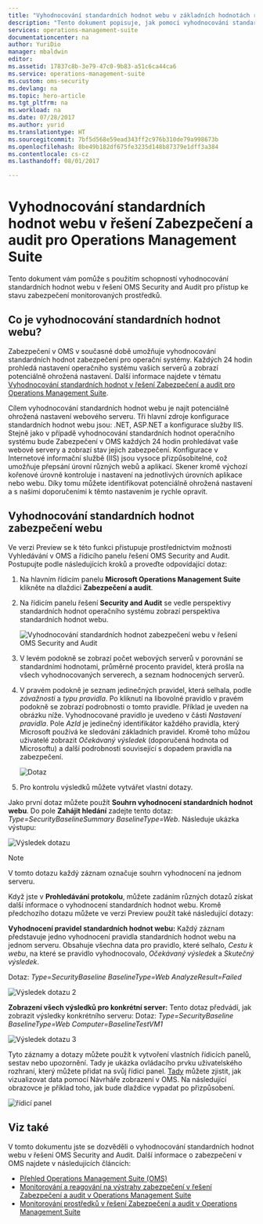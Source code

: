 ```yaml
---
title: "Vyhodnocování standardních hodnot webu v základních hodnotách řešení Operations Management Suite Security and Audit | Dokumentace Microsoftu"
description: "Tento dokument popisuje, jak pomocí vyhodnocování standardních hodnot webu v řešení OMS Security and Audit provádět vyhodnocování standardních hodnot u všech monitorovaných webových serverů za účelem dodržování předpisů a zabezpečení."
services: operations-management-suite
documentationcenter: na
author: YuriDio
manager: mbaldwin
editor: 
ms.assetid: 17837c8b-3e79-47c0-9b83-a51c6ca44ca6
ms.service: operations-management-suite
ms.custom: oms-security
ms.devlang: na
ms.topic: hero-article
ms.tgt_pltfrm: na
ms.workload: na
ms.date: 07/28/2017
ms.author: yurid
ms.translationtype: HT
ms.sourcegitcommit: 7bf5d568e59ead343ff2c976b310de79a998673b
ms.openlocfilehash: 8be49b182df675fe3235d148b87379e1dff3a384
ms.contentlocale: cs-cz
ms.lasthandoff: 08/01/2017

---
```

# <a name="web-baseline-assessment-in-operations-management-suite-security-and-audit-solution"></a>Vyhodnocování standardních hodnot webu v řešení Zabezpečení a audit pro Operations Management Suite
Tento dokument vám pomůže s použitím schopností vyhodnocování standardních hodnot webu v řešení OMS Security and Audit pro přístup ke stavu zabezpečení monitorovaných prostředků.

## <a name="what-is-web-baseline-assessment"></a>Co je vyhodnocování standardních hodnot webu?
Zabezpečení v OMS v současné době umožňuje vyhodnocování standardních hodnot zabezpečení pro operační systémy. Každých 24 hodin prohledá nastavení operačního systému vašich serverů a zobrazí potenciálně ohrožená nastavení. Další informace najdete v tématu [Vyhodnocování standardních hodnot v řešení Zabezpečení a audit pro Operations Management Suite](https://docs.microsoft.com/azure/operations-management-suite/oms-security-baseline).

Cílem vyhodnocování standardních hodnot webu je najít potenciálně ohrožená nastavení webového serveru. Tři hlavní zdroje konfigurace standardních hodnot webu jsou: .NET, ASP.NET a konfigurace služby IIS.  Stejně jako v případě vyhodnocování standardních hodnot operačního systému bude Zabezpečení v OMS každých 24 hodin prohledávat vaše webové servery a zobrazí stav jejich zabezpečení.  Konfigurace v Internetové informační službě (IIS) jsou vysoce přizpůsobitelné, což umožňuje přepsání úrovní různých webů a aplikací. Skener kromě výchozí kořenové úrovně kontroluje i nastavení na jednotlivých úrovních aplikace nebo webu. Díky tomu můžete identifikovat potenciálně ohrožená nastavení a s našimi doporučeními k těmto nastavením je rychle opravit.


## <a name="web-security-baseline-assessment"></a>Vyhodnocování standardních hodnot zabezpečení webu

Ve verzi Preview se k této funkci přistupuje prostřednictvím možnosti Vyhledávání v OMS a řídicího panelu řešení OMS Security and Audit. Postupujte podle následujících kroků a proveďte odpovídající dotaz:

1. Na hlavním řídicím panelu **Microsoft Operations Management Suite** klikněte na dlaždici **Zabezpečení a audit**.
2. Na řídicím panelu řešení **Security and Audit** se vedle perspektivy standardních hodnot operačního systému zobrazí perspektiva standardních hodnot webu.
   
    ![Vyhodnocování standardních hodnot zabezpečení webu v řešení OMS Security and Audit](./media/oms-security-web-baseline/oms-security-web-baseline-fig5.png)

3. V levém podokně se zobrazí počet webových serverů v porovnání se standardními hodnotami, průměrné procento pravidel, která prošla na všech vyhodnocovaných serverech, a seznam hodnocených serverů.
4. V pravém podokně je seznam jedinečných pravidel, která selhala, podle *závažnosti* a *typu pravidla*. Po kliknutí na libovolné pravidlo v pravém podokně se zobrazí podrobnosti o tomto pravidle. Příklad je uveden na obrázku níže. Vyhodnocované pravidlo je uvedeno v části *Nastavení pravidla*. Pole *AzId* je jedinečný identifikátor každého pravidla, který Microsoft používá ke sledování základních pravidel. Kromě toho můžou uživatelé zobrazit *Očekávaný výsledek* (doporučená hodnota od Microsoftu) a další podrobnosti související s dopadem pravidla na zabezpečení.
    
    ![Dotaz](./media/oms-security-web-baseline/oms-security-web-baseline-fig6.png)

5. Pro kontrolu výsledků můžete vytvářet vlastní dotazy. 

Jako první dotaz můžete použít **Souhrn vyhodnocení standardních hodnot webu**. Do pole **Zahájit hledání** zadejte tento dotaz: *Type=SecurityBaselineSummary BaselineType=Web*. Následuje ukázka výstupu:

![Výsledek dotazu](./media/oms-security-web-baseline/oms-security-web-baseline-fig7.png)

>[!NOTE] 
>V tomto dotazu každý záznam označuje souhrn vyhodnocení na jednom serveru.

Když jste v **Prohledávání protokolu**, můžete zadáním různých dotazů získat další informace o vyhodnocení standardních hodnot webu. Kromě předchozího dotazu můžete ve verzi Preview použít také následující dotazy:

**Vyhodnocení pravidel standardních hodnot webu:** Každý záznam představuje jedno vyhodnocení pravidla standardních hodnot webu na jednom serveru. Obsahuje všechna data pro pravidlo, které selhalo, *Cestu k webu*, na které se pravidlo vyhodnocovalo, *Očekávaný výsledek* a *Skutečný výsledek*.

Dotaz: *Type=SecurityBaseline BaselineType=Web AnalyzeResult=Failed*

![Výsledek dotazu 2](./media/oms-security-web-baseline/oms-security-web-baseline-fig8.png)

**Zobrazení všech výsledků pro konkrétní server:** Tento dotaz předvádí, jak zobrazit výsledky konkrétního serveru: Dotaz: *Type=SecurityBaseline BaselineType=Web Computer=BaselineTestVM1*

![Výsledek dotazu 3](./media/oms-security-web-baseline/oms-security-web-baseline-fig3.png)

Tyto záznamy a dotazy můžete použít k vytvoření vlastních řídicích panelů, sestav nebo upozornění. Tady je ukázka ovládacího prvku uživatelského rozhraní, který můžete přidat na svůj řídicí panel. [Tady](https://blogs.technet.microsoft.com/msoms/2016/06/30/oms-view-designer-visualize-your-data-your-way/) můžete zjistit, jak vizualizovat data pomocí Návrháře zobrazení v OMS. Na následující obrazovce je příklad toho, jak bude dlaždice vypadat po přizpůsobení.

![řídicí panel](./media/oms-security-web-baseline/oms-security-web-baseline-fig4.png)

## <a name="see-also"></a>Viz také
V tomto dokumentu jste se dozvěděli o vyhodnocování standardních hodnot webu v řešení OMS Security and Audit. Další informace o zabezpečení v OMS najdete v následujících článcích:

* [Přehled Operations Management Suite (OMS)](operations-management-suite-overview.md)
* [Monitorování a reagování na výstrahy zabezpečení v řešení Zabezpečení a audit v Operations Management Suite](oms-security-responding-alerts.md)
* [Monitorování prostředků v řešení Zabezpečení a audit v Operations Management Suite](oms-security-monitoring-resources.md)


